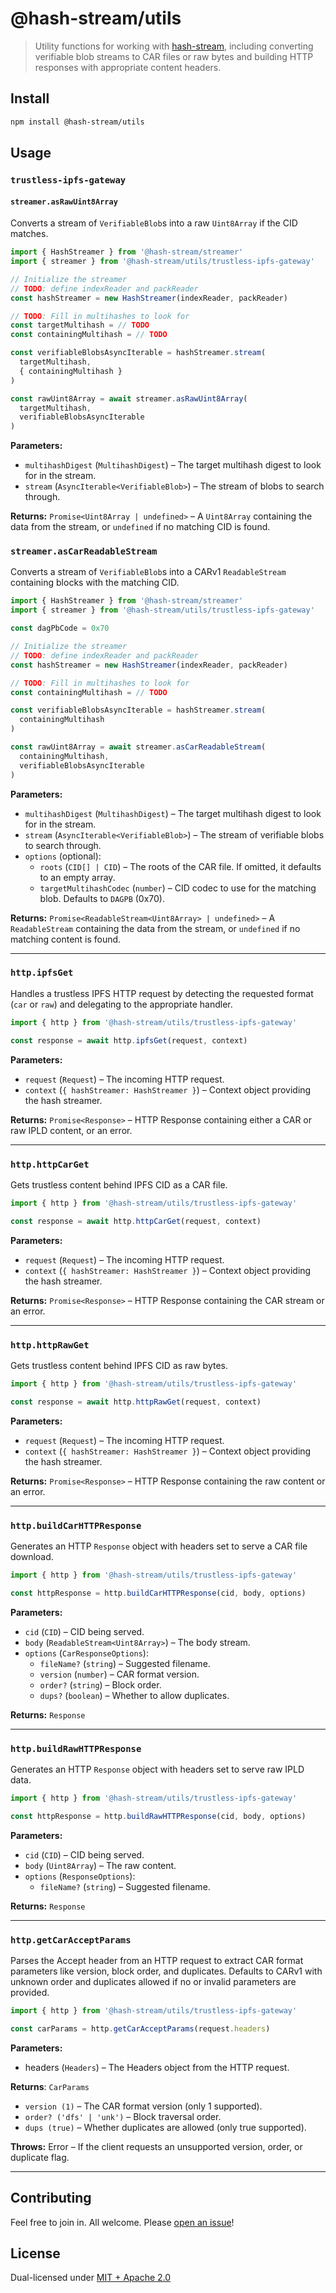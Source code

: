 # @hash-stream/utils

> Utility functions for working with [hash-stream](https://github.com/vasco-santos/hash-stream), including converting verifiable blob streams to CAR files or raw bytes and building HTTP responses with appropriate content headers.

## Install

```sh
npm install @hash-stream/utils
```

## Usage

### `trustless-ipfs-gateway`

#### `streamer.asRawUint8Array`

Converts a stream of `VerifiableBlob`s into a raw `Uint8Array` if the CID matches.

```ts
import { HashStreamer } from '@hash-stream/streamer'
import { streamer } from '@hash-stream/utils/trustless-ipfs-gateway'

// Initialize the streamer
// TODO: define indexReader and packReader
const hashStreamer = new HashStreamer(indexReader, packReader)

// TODO: Fill in multihashes to look for
const targetMultihash = // TODO
const containingMultihash = // TODO

const verifiableBlobsAsyncIterable = hashStreamer.stream(
  targetMultihash,
  { containingMultihash }
)

const rawUint8Array = await streamer.asRawUint8Array(
  targetMultihash,
  verifiableBlobsAsyncIterable
)
```

**Parameters:**

- `multihashDigest` (`MultihashDigest`) – The target multihash digest to look for in the stream.
- `stream` (`AsyncIterable<VerifiableBlob>`) – The stream of blobs to search through.

**Returns:** `Promise<Uint8Array | undefined>` – A `Uint8Array` containing the data from the stream, or `undefined` if no matching CID is found.

### `streamer.asCarReadableStream`

Converts a stream of `VerifiableBlob`s into a CARv1 `ReadableStream` containing blocks with the matching CID.

```ts
import { HashStreamer } from '@hash-stream/streamer'
import { streamer } from '@hash-stream/utils/trustless-ipfs-gateway'

const dagPbCode = 0x70

// Initialize the streamer
// TODO: define indexReader and packReader
const hashStreamer = new HashStreamer(indexReader, packReader)

// TODO: Fill in multihashes to look for
const containingMultihash = // TODO

const verifiableBlobsAsyncIterable = hashStreamer.stream(
  containingMultihash
)

const rawUint8Array = await streamer.asCarReadableStream(
  containingMultihash,
  verifiableBlobsAsyncIterable
)
```

**Parameters:**

- `multihashDigest` (`MultihashDigest`) – The target multihash digest to look for in the stream.
- `stream` (`AsyncIterable<VerifiableBlob>`) – The stream of verifiable blobs to search through.
- `options` (optional):
  - `roots` (`CID[] | CID`) – The roots of the CAR file. If omitted, it defaults to an empty array.
  - `targetMultihashCodec` (`number`) – CID codec to use for the matching blob. Defaults to `DAGPB` (0x70).

**Returns:** `Promise<ReadableStream<Uint8Array> | undefined>` – A `ReadableStream` containing the data from the stream, or `undefined` if no matching content is found.

---

### `http.ipfsGet`

Handles a trustless IPFS HTTP request by detecting the requested format (`car` or `raw`) and delegating to the appropriate handler.

```js
import { http } from '@hash-stream/utils/trustless-ipfs-gateway'

const response = await http.ipfsGet(request, context)
```

**Parameters:**

- `request` (`Request`) – The incoming HTTP request.
- `context` (`{ hashStreamer: HashStreamer }`) – Context object providing the hash streamer.

**Returns:** `Promise<Response>` – HTTP Response containing either a CAR or raw IPLD content, or an error.

---

### `http.httpCarGet`

Gets trustless content behind IPFS CID as a CAR file.

```js
import { http } from '@hash-stream/utils/trustless-ipfs-gateway'

const response = await http.httpCarGet(request, context)
```

**Parameters:**

- `request` (`Request`) – The incoming HTTP request.
- `context` (`{ hashStreamer: HashStreamer }`) – Context object providing the hash streamer.

**Returns:** `Promise<Response>` – HTTP Response containing the CAR stream or an error.

---

### `http.httpRawGet`

Gets trustless content behind IPFS CID as raw bytes.

```js
import { http } from '@hash-stream/utils/trustless-ipfs-gateway'

const response = await http.httpRawGet(request, context)
```

**Parameters:**

- `request` (`Request`) – The incoming HTTP request.
- `context` (`{ hashStreamer: HashStreamer }`) – Context object providing the hash streamer.

**Returns:** `Promise<Response>` – HTTP Response containing the raw content or an error.

---

### `http.buildCarHTTPResponse`

Generates an HTTP `Response` object with headers set to serve a CAR file download.

```ts
import { http } from '@hash-stream/utils/trustless-ipfs-gateway'

const httpResponse = http.buildCarHTTPResponse(cid, body, options)
```

**Parameters:**

- `cid` (`CID`) – CID being served.
- `body` (`ReadableStream<Uint8Array>`) – The body stream.
- `options` (`CarResponseOptions`):
  - `fileName?` (`string`) – Suggested filename.
  - `version` (`number`) – CAR format version.
  - `order?` (`string`) – Block order.
  - `dups?` (`boolean`) – Whether to allow duplicates.

**Returns:** `Response`

---

### `http.buildRawHTTPResponse`

Generates an HTTP `Response` object with headers set to serve raw IPLD data.

```ts
import { http } from '@hash-stream/utils/trustless-ipfs-gateway'

const httpResponse = http.buildRawHTTPResponse(cid, body, options)
```

**Parameters:**

- `cid` (`CID`) – CID being served.
- `body` (`Uint8Array`) – The raw content.
- `options` (`ResponseOptions`):
  - `fileName?` (`string`) – Suggested filename.

**Returns:** `Response`

---

### `http.getCarAcceptParams`

Parses the Accept header from an HTTP request to extract CAR format parameters like version, block order, and duplicates. Defaults to CARv1 with unknown order and duplicates allowed if no or invalid parameters are provided.

```ts
import { http } from '@hash-stream/utils/trustless-ipfs-gateway'

const carParams = http.getCarAcceptParams(request.headers)
```

**Parameters:**

- headers (`Headers`) – The Headers object from the HTTP request.

**Returns**: `CarParams`

- `version (1)` – The CAR format version (only 1 supported).
- `order? ('dfs' | 'unk')` – Block traversal order.
- `dups (true)` – Whether duplicates are allowed (only true supported).

**Throws:** Error – If the client requests an unsupported version, order, or duplicate flag.

---

## Contributing

Feel free to join in. All welcome. Please [open an issue](https://github.com/vasco-santos/hash-stream/issues)!

## License

Dual-licensed under [MIT + Apache 2.0](https://github.com/vasco-santos/hash-stream/blob/main/license.md)
